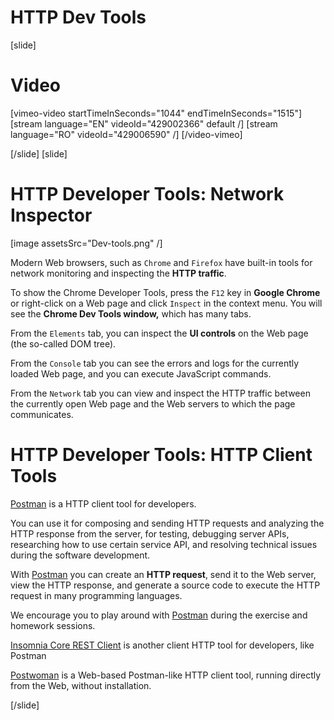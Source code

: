 # HTTP Dev Tools
[slide]
# Video

[vimeo-video startTimeInSeconds="1044" endTimeInSeconds="1515"]
[stream language="EN" videoId="429002366" default /]
[stream language="RO" videoId="429006590"  /]
[/video-vimeo]

[/slide]
[slide]

# HTTP Developer Tools: Network Inspector

[image assetsSrc="Dev-tools.png" /]

Modern Web browsers, such as `Chrome` and `Firefox` have built-in tools for network monitoring and inspecting the **HTTP traffic**.

To show the Chrome Developer Tools, press the `F12` key in **Google Chrome** or right-click on a Web page and click `Inspect` in the context menu.
You will see the **Chrome Dev Tools window,** which has many tabs.

From the `Elements` tab, you can inspect the **UI controls** on the Web page (the so-called DOM tree).

From the `Console` tab you can see the errors and logs for the currently loaded Web page, and you can execute JavaScript commands.

From the `Network` tab you can view and inspect the HTTP traffic between the currently open Web page and the Web servers to which the page communicates.

# HTTP Developer Tools: HTTP Client Tools

[Postman](https://www.postman.com) is a HTTP client tool for developers.

You can use it for composing and sending HTTP requests and analyzing the HTTP response from the server, for testing, debugging server APIs, researching how to use certain service API, and resolving technical issues during the software development.

With [Postman](https://www.postman.com) you can create an **HTTP request**, send it to the Web server, view the HTTP response, and generate a source code to execute the HTTP request in many programming languages.

We encourage you to play around with [Postman](https://www.postman.com) during the exercise and homework sessions.

[Insomnia Core REST Client](https://insomnia.rest) is another client HTTP tool for developers, like Postman

[Postwoman](https://postwoman.io) is a Web-based Postman-like HTTP client tool, running directly from the Web, without installation.

[/slide]
